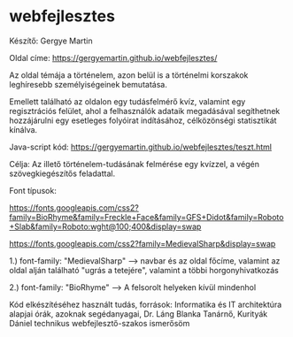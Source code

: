 # webfejlesztes
Készítő: Gergye Martin

Oldal címe: https://gergyemartin.github.io/webfejlesztes/

Az oldal témája a történelem, azon belül is a történelmi korszakok leghíresebb személyiségeinek bemutatása.

Emellett található az oldalon egy tudásfelmérő kvíz, valamint egy regisztrációs felület, ahol a felhasználók adataik megadásával segíthetnek hozzájárulni egy esetleges folyóirat indításához, célközönségi statisztikát kínálva.

Java-script kód: https://gergyemartin.github.io/webfejlesztes/teszt.html

Célja: Az illető történelem-tudásának felmérése egy kvízzel, a végén szövegkiegészítős feladattal.

Font típusok:

https://fonts.googleapis.com/css2?family=BioRhyme&family=Freckle+Face&family=GFS+Didot&family=Roboto+Slab&family=Roboto:wght@100;400&display=swap

https://fonts.googleapis.com/css2?family=MedievalSharp&display=swap

1.) font-family: "MedievalSharp" --> navbar és az oldal főcíme, valamint az oldal alján található "ugrás a tetejére", valamint a többi horgonyhivatkozás

2.) font-family: "BioRhyme" --> A felsorolt helyeken kívül mindenhol

Kód elkészítéséhez használt tudás, források: Informatika és IT architektúra alapjai órák, azoknak segédanyagai, Dr. Láng Blanka Tanárnő, Kurityák Dániel technikus webfejlesztő-szakos ismerősöm
